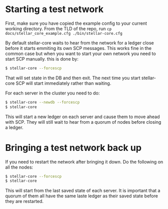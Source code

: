 # Starting a test network
First, make sure you have copied the example config to your current working directory.
From the TLD of the repo, run
`cp docs/stellar_core_example.cfg ./bin/stellar-core.cfg`

By default stellar-core waits to hear from the network for a ledger close before
it starts emmiting its own SCP messages. This works fine in the common case but
when you want to start your own network you need to start SCP manually.
this is done by:
```sh
$ stellar-core --forcescp
```
That will set state in the DB and then exit. The next time you start stellar-core
SCP will start immediately rather than waiting.



For each server in the cluster you need to do:
```sh
$ stellar-core --newdb --forcescp
$ stellar-core
```

This will start a new ledger on each server and cause them to move ahead with SCP. They will still wait to hear from a quorum of nodes before closing a ledger.

# Bringing a test network back up
If you need to restart the network after bringing it down. Do the following on all the nodes:
```sh
$ stellar-core --forcescp
$ stellar-core
```

This will start from the last saved state of each server. It is important that a quorum of them all have the same laste ledger as their saved state before they are restarted.
